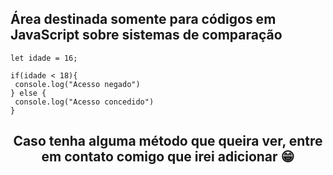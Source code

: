 <h2>
  Área destinada somente para códigos em JavaScript sobre sistemas de comparação
</h2>

```` JS
let idade = 16;

if(idade < 18){
 console.log("Acesso negado") 
} else {
 console.log("Acesso concedido")
}
````

<h2 align = "center">
  Caso tenha alguma método que queira ver, entre em contato comigo que irei adicionar 😁
</h2>
